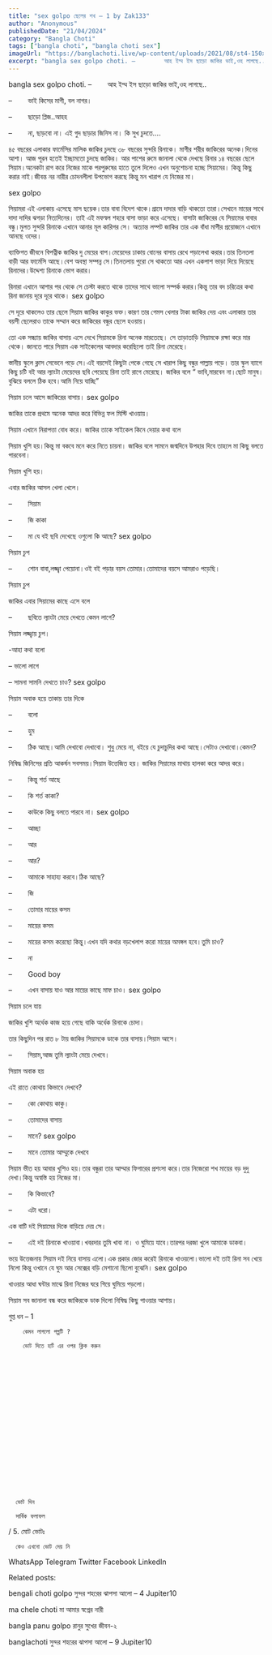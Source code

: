 ```yaml
---
title: "sex golpo ছেলের শখ – 1 by Zak133"
author: "Anonymous"
publishedDate: "21/04/2024"
category: "Bangla Choti"
tags: ["bangla choti", "bangla choti sex"]
imageUrl: "https://banglachoti.live/wp-content/uploads/2021/08/st4-150x150.jpg"
excerpt: "bangla sex golpo choti. –        আহ ইম্ম ইস ছাড়ো জাকির ভাই,ওহ লাগছে..  –        ভাই কিসের মাগী, বল নাগর।  –        ছাড়ো প্লিজ..আহহ  –        না, ছাড়বো না। এই গুদ ছাড়ার জিনিস না। কি সুখ চুদতে….   ৪৫ বছ..."
---
```


bangla sex golpo choti. –        আহ ইম্ম ইস ছাড়ো জাকির ভাই,ওহ লাগছে..

–        ভাই কিসের মাগী, বল নাগর।

–        ছাড়ো প্লিজ..আহহ

–        না, ছাড়বো না। এই গুদ ছাড়ার জিনিস না। কি সুখ চুদতে….


৪৫ বছরের এলাকার ফার্মেসির মালিক জাকির চুদছে ৩৮ বছরের সুন্দরি রিনাকে। মাগীর শরীর জাকিরের অনেক।দিনের আশা। আজ পূরন হতেই ইচ্ছামতো চুদছে জাকির। আর পাশের রুমে জানালা থেকে দেখছে রিনার ১৪ বছরের ছেলে সিয়াম।অনেকটা রাগ করে নিজের মাকে পরপুরুষের হাতে তুলে দিলেও এখন অনুশোচনা হচ্ছে সিয়ামের। কিন্তু কিছু করার নাই।জীবন্ত নর নারীর চোদনলীলা উপভোগ করছে কিন্তু মন খারাপ যে নিজের মা।


sex golpo


সিয়ামরা এই এলাকায় এসেছে মাস ছয়েক।তার বাবা বিদেশ থাকে।গ্রামে দাদার বাড়ি থাকতো তারা।সেখানে মায়ের সাথে দাদা দাদির ঝগড়া নিত্যদিনের। তাই এই মফস্বল শহরে বাসা ভাড়া করে এসেছে। বাসাটা জাকিরের যে সিয়ামের বাবার বন্ধু।মুলত সুন্দরি রিনাকে এখানে আনার মূল কারিগর সে। অত্যান্ত লম্পট জাকির তার এক বাঁধা মাগীর প্রয়োজনে এখানে আনছে ওদের।


ব্যাক্তিগত জীবনে বিপত্নীক জাকির দু মেয়ের বাপ।মেয়েদের ঢাকায় বোনের বাসায় রেখে পড়ালেখা করার।তার তিনতলা বাড়ী আর ফার্মেসি আছে।বেশ অবস্থা সম্পন্ন সে।তিনতলায় পুরো সে থাকতো আর এখন একপাশ ভাড়া দিয়ে দিয়েছে রিনাদের।উদ্দেশ্য রিনাকে ভোগ করার।

রিনারা এখানে আশার পর থেকে সে চেস্টা করতে থাকে তাদের সাথে ভালো সম্পর্ক করার।কিন্তু তার বদ চরিত্রের কথা রিনা জানায় দূরে দূরে থাকে। sex golpo


সে দূরে থাকলেও তার ছেলে সিয়াম জাকির কাকুর ভক্ত।কারণ তার গেমস খেলার টাকা জাকির দেয় এবং এলাকার তার বয়সী ছেলেরাও তাকে সম্মান করে জাকিরের বন্ধুর ছেলে হওয়ায়।

তো এক সন্ধ্যায় জাকির বাসায় এসে দেখে সিয়ামকে রিনা অনেক মারতেছে। সে তাড়াতাড়ি সিয়ামকে রক্ষা করে মার থেকে। জানতে পারে সিয়াম এক সাইকেলের আবদার করেছিলো তাই রিনা মেরেছে।












স্তানীয় স্কুলে ক্লাস সেভেনে পড়ে সে।এই বয়সেই কিছুটা পেকে গেছে সে খারাপ কিছু বন্ধুর পাল্লায় পড়ে। তার স্কুল ব্যাগে কিছু চটি বই আর ল্যাংটা মেয়েদের ছবি পেয়েছে রিনা তাই রাগে মেরেছে। জাকির বলে “ ভাবি,মারবেন না।ছোট মানুষ। বুঝিয়ে বললে ঠিক হবে।আমি নিয়ে যাচ্ছি”

সিয়াম চলে আসে জাকিরের বাসায়। sex golpo


জাকির তাকে প্রথমে অনেক আদর করে বিভিন্ন ফল মিস্টি খাওয়ায়।

সিয়াম এখানে নিরাপত্তা বোধ করে। জাকির তাকে সাইকেল কিনে দেয়ার কথা বলে

সিয়াম খুশি হয়।কিন্তু মা বকবে মনে করে নিতে চায়না। জাকির বলে সামনে জন্মদিনে উপহার দিবে তাহলে মা কিছু বলতে পারবেনা।


সিয়াম খুশি হয়।

এবার জাকির আসল খেলা খেলে।

–        সিয়াম

–        জি কাকা

–        মা যে বই ছবি দেখেছে ওগুলো কি আছে? sex golpo


সিয়াম চুপ

–        শোন বাবা,লজ্জ্বা পেয়োনা।ওই বই পড়ার বয়স তোমার।তোমাদের বয়সে আমরাও পড়েছি।

সিয়াম চুপ

জাকির এবার সিয়ামের কাছে এসে বলে

–        ছবিতে ল্যাংটা মেয়ে দেখতে কেমন লাগে?


সিয়াম লজ্জ্বায় চুপ।

-আহা কথা বলো

– ভালো লাগে

– সামনা সামনি দেখতে চাও? sex golpo


সিয়াম অবাক হয়ে তাকায় তার দিকে

–        বলো

–        হুম

–        ঠিক আছে।আমি দেখাবো দেখাবো। শুধু মেয়ে না, বইয়ে যে চুদাচুদির কথা আছে।সেটাও দেখাবো।কেমন?


নিষিদ্ধ জিনিসের প্রতি আকর্ষন সবসময়।সিয়াম উত্তেজিত হয়। জাকির সিয়ামের মাথায় হালকা করে আদর করে।

–        কিন্তু শর্ত আছে

–        কি শর্ত কাকা?

–        কাউকে কিছু বলতে পারবে না। sex golpo


–        আচ্ছা

–        আর

–        আর?

–        আমাকে সাহায্য করবে।ঠিক আছে?

–        জি


–        তোমার মায়ের কসম

–        মায়ের কসম

–        মায়ের কসম করেছো কিন্তু।এখন যদি কথার বড়খেলাপ করো মায়ের অমঙ্গল হবে।তুমি চাও?

–        না

–        Good boy

–        এখন বাসায় যাও আর মায়ের কাছে মাফ চাও। sex golpo


সিয়াম চলে যায়

জাকির খুশি অর্ধেক কাজ হয়ে গেছে বাকি অর্ধেক রিনাকে চোদা।

তার কিছুদিন পর রাত ৮ টায় জাকির সিয়ামকে ডাকে তার বাসায়।সিয়াম আসে।

–        সিয়াম,আজ তুমি ল্যাংটা মেয়ে দেখবে।


সিয়াম অবাক হয়

এই রাতে কোথায় কিভাবে দেখবে?

–        কো কোথায় কাকু।

–        তোমাদের বাসায়

–        মানে? sex golpo


–        মানে তোমার আম্মুকে দেখবে

সিয়াম ভীত হয় আবার খুশিও হয়।তার বন্ধুরা তার আম্মার ফিগারের প্রশংসা করে।তার নিজেরো শখ মায়ের বড় দুদু দেখা।কিন্তু অস্বস্তি হয় নিজের মা।

–        কি কিভাবে?


–        এটা ধরো।

এক বাটি দই সিয়ামের দিকে বাড়িয়ে দেয় সে।

–        এই দই রিনাকে খাওয়াবা।খবরদার তুমি খাবা না। ও ঘুমিয়ে যাবে।তারপর দরজা খুলে আমাকে ডাকবা।

ভয়ে উত্তেজনায় সিয়াম দই নিয়ে বাসায় এলো।এক প্রকার জোর করেই রিনাকে খাওয়লো।ভালো দই তাই রিনা সব খেয়ে নিলো কিন্তু ওখানে যে ঘুম আর সেক্সের বড়ি মেশানো ছিলো বুঝেনি। sex golpo


খাওয়ার আধা ঘন্টার মাঝে রিনা নিজের ঘরে গিয়ে ঘুমিয়ে পড়লো।

সিয়াম সব জানালা বন্ধ করে জাকিরকে ডাক দিলো নিষিদ্ধ কিছু পাওয়ার আশায়।


গুপ্ত ধন – 1


 
 
 
        কেমন লাগলো গল্পটি ?      
 
        ভোট দিতে হার্ট এর ওপর ক্লিক করুন      
 
 
 
 
 
 
 
 
 
 
 
 
 
 
 
 
 
 
 
 
 
      ভোট দিন    
 
      সার্বিক ফলাফল 
 / 5. মোট ভোটঃ 
 
 
      কেও এখনো ভোট দেয় নি    
 
 
 
 
WhatsApp
Telegram
Twitter
Facebook
LinkedIn




Related posts:






bengali choti golpo সুন্দর শহরের ঝাপসা আলো – 4 Jupiter10




ma chele choti মা আমার স্বপ্নের নারী




bangla panu golpo রানুর সুখের জীবন-২




banglachoti সুন্দর শহরের ঝাপসা আলো – 9 Jupiter10
